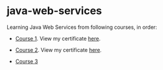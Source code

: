 # java-web-services
Learning Java Web Services from following courses, in order:

- [Course 1](https://www.udemy.com/course/spring-web-services-tutorial/). View my certificate [here](ude.my/UC-cedc35a8-44c9-43d0-b2f2-bec7dece08a8/).

- [Course 2](https://www.udemy.com/course/spring-boot-tutorial-for-beginners/). View my certificate [here]().
- [Course 3](https://www.udemy.com/course/spring-tutorial-for-beginners/)

